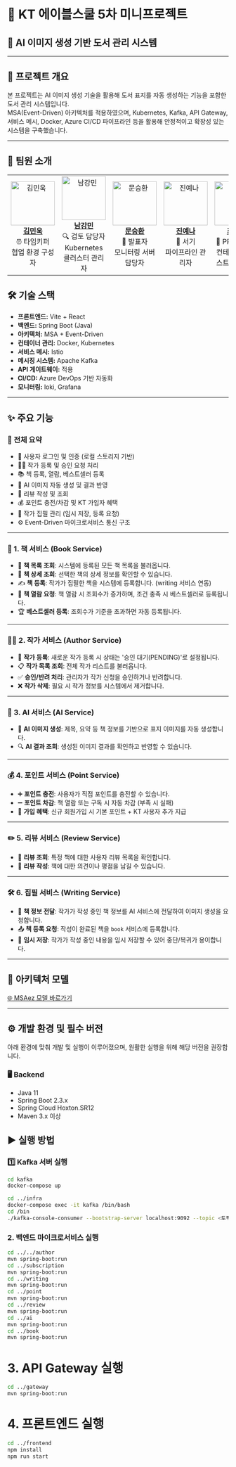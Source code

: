 # 🚀 KT 에이블스쿨 5차 미니프로젝트  
## 🎨 AI 이미지 생성 기반 도서 관리 시스템

---

## 📌 프로젝트 개요  
본 프로젝트는 AI 이미지 생성 기술을 활용해 도서 표지를 자동 생성하는 기능을 포함한 도서 관리 시스템입니다.  
MSA(Event-Driven) 아키텍처를 적용하였으며, Kubernetes, Kafka, API Gateway, 서비스 메시, Docker, Azure CI/CD 파이프라인 등을 활용해 안정적이고 확장성 있는 시스템을 구축했습니다.

---

## 👥 팀원 소개

<table>
  <tr>
    <td align="center">
      <a href="https://github.com/ok-jam">
        <img src="https://github.com/ok-jam.png" width="100px;" alt="김민욱"/>
        <br /><b>김민욱</b>
      </a>
      <br />⏰ 타임키퍼<br />협업 환경 구성자
    </td>
    <td align="center">
      <a href="https://github.com/namgangmin">
        <img src="https://github.com/namgangmin.png" width="100px;" alt="남강민"/>
        <br /><b>남강민</b>
      </a>
      <br />🔍 검토 담당자<br />Kubernetes 클러스터 관리자
    </td>
    <td align="center">
      <a href="https://github.com/munseunghwan">
        <img src="https://github.com/munseunghwan.png" width="100px;" alt="문승환"/>
        <br /><b>문승환</b>
      </a>
      <br />📢 발표자<br />모니터링 서버 담당자
    </td>
    <td align="center">
      <a href="https://github.com/jinyena">
        <img src="https://github.com/jinyena.png" width="100px;" alt="진예나"/>
        <br /><b>진예나</b>
      </a>
      <br />📝 서기<br />파이프라인 관리자
    </td>
    <td align="center">
      <a href="https://github.com/jaeeyun103">
        <img src="https://github.com/jaeeyun103.png" width="100px;" alt="최재윤"/>
        <br /><b>최재윤</b>
      </a>
      <br />🎨 PPT 제작자<br />컨테이너 레지스트리 관리자
    </td>
    <td align="center">
      <a href="https://github.com/201924611">
        <img src="https://github.com/201924611.png" width="100px;" alt="허진수"/>
        <br /><b>허진수</b>
      </a>
      <br />🧑‍✈️ 조장<br />서브 도메인 Owner
    </td>
  </tr>
</table>

## 🛠 기술 스택

- **프론트엔드:** Vite + React  
- **백엔드:** Spring Boot (Java)  
- **아키텍처:** MSA + Event-Driven  
- **컨테이너 관리:** Docker, Kubernetes  
- **서비스 메시:** Istio
- **메시징 시스템:** Apache Kafka  
- **API 게이트웨이:** 적용  
- **CI/CD:** Azure DevOps 기반 자동화  
- **모니터링:** loki, Grafana  

---

## ✨ 주요 기능

### 🧾 전체 요약

- 🔐 사용자 로그인 및 인증 (로컬 스토리지 기반)
- 🧑‍💼 작가 등록 및 승인 요청 처리
- 📚 책 등록, 열람, 베스트셀러 등록
- 🧠 AI 이미지 자동 생성 및 결과 반영
- 💬 리뷰 작성 및 조회
- 💰 포인트 충전/차감 및 KT 가입자 혜택
- 📝 작가 집필 관리 (임시 저장, 등록 요청)
- ⚙️ Event-Driven 마이크로서비스 통신 구조

---

### 📘 1. 책 서비스 (Book Service)

- 📄 **책 목록 조회**: 시스템에 등록된 모든 책 목록을 불러옵니다.  
- 📌 **책 상세 조회**: 선택한 책의 상세 정보를 확인할 수 있습니다.  
- ✍️ **책 등록**: 작가가 집필한 책을 시스템에 등록합니다. (writing 서비스 연동)  
- 👀 **책 열람 요청**: 책 열람 시 조회수가 증가하며, 조건 충족 시 베스트셀러로 등록됩니다.  
- 🏆 **베스트셀러 등록**: 조회수가 기준을 초과하면 자동 등록됩니다.

---

### 🧑‍🎨 2. 작가 서비스 (Author Service)

- 🧾 **작가 등록**: 새로운 작가 등록 시 상태는 '승인 대기(PENDING)'로 설정됩니다.  
- 📋 **작가 목록 조회**: 전체 작가 리스트를 불러옵니다.  
- ✅ **승인/반려 처리**: 관리자가 작가 신청을 승인하거나 반려합니다.  
- ❌ **작가 삭제**: 필요 시 작가 정보를 시스템에서 제거합니다.

---

### 🧠 3. AI 서비스 (AI Service)

- 🎨 **AI 이미지 생성**: 제목, 요약 등 책 정보를 기반으로 표지 이미지를 자동 생성합니다.  
- 🔍 **AI 결과 조회**: 생성된 이미지 결과를 확인하고 반영할 수 있습니다.

---

### 💰 4. 포인트 서비스 (Point Service)

- ➕ **포인트 충전**: 사용자가 직접 포인트를 충전할 수 있습니다.  
- ➖ **포인트 차감**: 책 열람 또는 구독 시 자동 차감 (부족 시 실패)  
- 🎁 **가입 혜택**: 신규 회원가입 시 기본 포인트 + KT 사용자 추가 지급

---

### ✏️ 5. 리뷰 서비스 (Review Service)

- 💬 **리뷰 조회**: 특정 책에 대한 사용자 리뷰 목록을 확인합니다.  
- 📝 **리뷰 작성**: 책에 대한 의견이나 평점을 남길 수 있습니다.

---

### 🛠 6. 집필 서비스 (Writing Service)

- 🔁 **책 정보 전달**: 작가가 작성 중인 책 정보를 AI 서비스에 전달하여 이미지 생성을 요청합니다.  
- 📤 **책 등록 요청**: 작성이 완료된 책을 `book` 서비스에 등록합니다.  
- 💾 **임시 저장**: 작가가 작성 중인 내용을 임시 저장할 수 있어 중단/복귀가 용이합니다.

---

## 🔗 아키텍처 모델  
[🌐 MSAez 모델 바로가기](https://www.msaez.io/#/117431677/storming/f493bb3e3f53e3347de5cce4b7f8b54a)

---

## ⚙️ 개발 환경 및 필수 버전

아래 환경에 맞춰 개발 및 실행이 이루어졌으며, 원활한 실행을 위해 해당 버전을 권장합니다.

### 🖥 Backend
- Java 11
- Spring Boot 2.3.x
- Spring Cloud Hoxton.SR12
- Maven 3.x 이상
  
## ▶️ 실행 방법

### 1️⃣ Kafka 서버 실행  
```bash
cd kafka
docker-compose up

cd ../infra
docker-compose exec -it kafka /bin/bash
cd /bin
./kafka-console-consumer --bootstrap-server localhost:9092 --topic <토픽명>
```

### 2. 백엔드 마이크로서비스 실행
```bash
cd ../../author
mvn spring-boot:run
cd ../subscription
mvn spring-boot:run
cd ../writing
mvn spring-boot:run
cd ../point
mvn spring-boot:run
cd ../review
mvn spring-boot:run
cd ../ai
mvn spring-boot:run
cd ../book
mvn spring-boot:run
```

# 3. API Gateway 실행
```bash
cd ../gateway
mvn spring-boot:run
```
# 4. 프론트엔드 실행
```bash
cd ../frontend
npm install
npm run start
```
